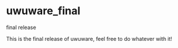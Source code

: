 # uwuware_final
final release

This is the final release of uwuware, feel free to do whatever with it!
